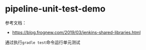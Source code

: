 # pipeline-unit-test-demo

参考文档：
- https://blog.frognew.com/2019/03/jenkins-shared-libraries.html


通过执行`gradle test`命令运行单元测试
